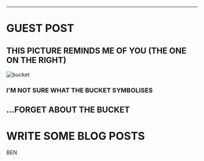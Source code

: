 ------

# GUEST POST

## THIS PICTURE REMINDS ME OF YOU (THE ONE ON THE RIGHT)

![bucket](http://www.ihasabucket.com/images/walrus_bucket.jpg)

### I'M NOT SURE WHAT THE BUCKET SYMBOLISES

## …FORGET ABOUT THE BUCKET

# WRITE SOME BLOG POSTS

BEN
